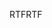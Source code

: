 <span data-ttu-id="141cf-101">RTF</span><span class="sxs-lookup"><span data-stu-id="141cf-101">RTF</span></span>